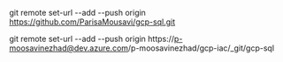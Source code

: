 git remote set-url --add --push origin https://github.com/ParisaMousavi/gcp-sql.git

git remote set-url --add --push origin https://p-moosavinezhad@dev.azure.com/p-moosavinezhad/gcp-iac/_git/gcp-sql